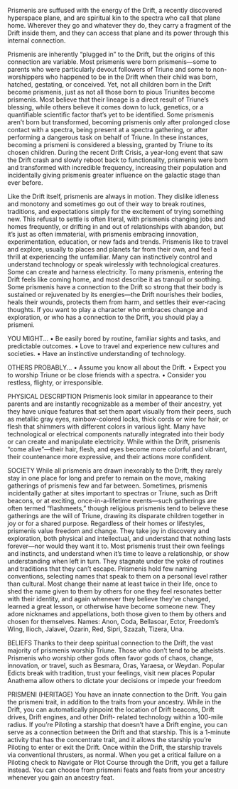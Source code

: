 Prismenis are suffused with the energy of the Drift, a recently discovered hyperspace plane,
and are spiritual kin to the spectra who call that plane home. Wherever they go and whatever
they do, they carry a fragment of the Drift inside them, and they can access that plane and its
power through this internal connection.

Prismenis are inherently “plugged in” to the Drift,
but the origins of this connection are variable. Most
prismenis were born prismenis—some to parents who were
particularly devout followers of Triune and some to non-
worshippers who happened to be in the Drift when their
child was born, hatched, gestating, or conceived. Yet, not all
children born in the Drift become prismenis, just as not all
those born to pious Triunites become prismenis. Most believe
that their lineage is a direct result of Triune’s blessing,
while others believe it comes down to luck, genetics, or a
quantifiable scientific factor that’s yet to be identified.
Some prismenis aren’t born but transformed, becoming
prismenis only after prolonged close contact with a spectra,
being present at a spectra gathering, or after performing
a dangerous task on behalf of Triune. In these instances,
becoming a prismeni is considered a blessing, granted by
Triune to its chosen children. During the recent Drift Crisis,
a year-long event that saw the Drift crash and slowly reboot
back to functionality, prismenis were born and transformed
with incredible frequency, increasing their population and
incidentally giving prismenis greater influence on the galactic
stage than ever before.

Like the Drift itself, prismenis are always in motion. They
dislike idleness and monotony and sometimes go out of their
way to break routines, traditions, and expectations simply
for the excitement of trying something new. This refusal
to settle is often literal, with prismenis changing jobs and
homes frequently, or drifting in and out of relationships with
abandon, but it’s just as often immaterial, with prismenis
embracing innovation, experimentation, education, or new
fads and trends. Prismenis like to travel and explore, usually
to places and planets far from their own, and feel a thrill
at experiencing the unfamiliar. Many can instinctively
control and understand technology or speak wirelessly
with technological creatures. Some can create and harness
electricity. To many prismenis, entering the Drift feels like
coming home, and most describe it as tranquil or soothing.
Some prismenis have a connection to the Drift so strong that
their body is sustained or rejuvenated by its energies—the
Drift nourishes their bodies, heals their wounds, protects
them from harm, and settles their ever-racing thoughts.
If you want to play a character who embraces change and
exploration, or who has a connection to the Drift, you should
play a prismeni.

YOU MIGHT...
• Be easily bored by routine, familiar sights and tasks,
and predictable outcomes.
• Love to travel and experience new cultures and
societies.
• Have an instinctive understanding of technology.

OTHERS PROBABLY...
• Assume you know all about the Drift.
• Expect you to worship Triune or be close friends with
a spectra.
• Consider you restless, flighty, or irresponsible.

PHYSICAL DESCRIPTION
Prismenis look similar in appearance to their parents and are
instantly recognizable as a member of their ancestry, yet they
have unique features that set them apart visually from their
peers, such as metallic gray eyes, rainbow-colored locks, thick
cords or wire for hair, or flesh that shimmers with different
colors in various light. Many have technological or electrical
components naturally integrated into their body or can create
and manipulate electricity. While within the Drift, prismenis
“come alive”—their hair, flesh, and eyes become more colorful
and vibrant, their countenance more expressive, and their
actions more confident.

SOCIETY
While all prismenis are drawn inexorably to the Drift, they
rarely stay in one place for long and prefer to remain on the
move, making gatherings of prismenis few and far between.
Sometimes, prismenis incidentally gather at sites important
to spectras or Triune, such as Drift beacons, or at exciting,
once-in-a-lifetime events—such gatherings are often termed
“flashmeets,” though religious prismenis tend to believe
these gatherings are the will of Triune, drawing its disparate
children together in joy or for a shared purpose.
Regardless of their homes or lifestyles, prismenis value
freedom and change. They take joy in discovery and
exploration, both physical and intellectual, and understand
that nothing lasts forever—nor would they want it to.
Most prismenis trust their own feelings and instincts, and
understand when it’s time to leave a relationship, or show
understanding when left in turn. They stagnate under the
yoke of routines and traditions that they can’t escape.
Prismenis hold few naming conventions, selecting names
that speak to them on a personal level rather than cultural.
Most change their name at least twice in their life, once to shed
the name given to them by others for one they feel resonates
better with their identity, and again whenever they believe
they’ve changed, learned a great lesson, or otherwise have
become someone new. They adore nicknames and appellations,
both those given to them by others and chosen for themselves.
Names: Anon, Coda, Bellasoar, Ector, Freedom’s Wing,
Ilioch, Jalavel, Ozarin, Red, Sipri, Szazah, Tizera, Una.

BELIEFS
Thanks to their deep spiritual connection to the Drift, the vast
majority of prismenis worship Triune. Those who don’t tend
to be atheists. Prismenis who worship other gods often favor
gods of chaos, change, innovation, or travel, such as Besmara,
Oras, Yaraesa, or Weydan.
Popular Edicts break with tradition, trust your feelings, visit
new places
Popular Anathema allow others to dictate your decisions or
impede your freedom

PRISMENI (HERITAGE)
You have an innate connection to the Drift. You gain the
prismeni trait, in addition to the traits from your ancestry.
While in the Drift, you can automatically pinpoint the location
of Drift beacons, Drift drives, Drift engines, and other Drift-
related technology within a 100-mile radius. If you’re Piloting
a starship that doesn’t have a Drift engine, you can serve as
a connection between the Drift and that starship. This is a
1-minute activity that has the concentrate trait, and it allows
the starship you’re Piloting to enter or exit the Drift. Once
within the Drift, the starship travels via conventional thrusters,
as normal. When you get a critical failure on a Piloting check
to Navigate or Plot Course through the Drift, you get a failure
instead. You can choose from prismeni feats and feats from
your ancestry whenever you gain an ancestry feat.